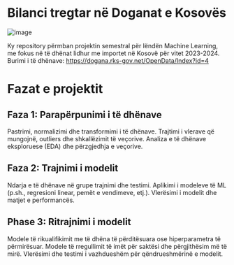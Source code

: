 # Bilanci tregtar në Doganat e Kosovës

![image](https://github.com/user-attachments/assets/9fb85b80-737f-459a-9d43-967b7e7ccff1)

Ky repository përmban projektin semestral për lëndën Machine Learning, me fokus në të dhënat lidhur me importet në Kosovë për vitet 2023-2024.
Burimi i të dhënave: https://dogana.rks-gov.net/OpenData/Index?id=4

# Fazat e projektit
## Faza 1: Parapërpunimi i të dhënave
Pastrimi, normalizimi dhe transformimi i të dhënave.
Trajtimi i vlerave që mungojnë, outliers dhe shkallëzimit të veçorive.
Analiza e të dhënave eksploruese (EDA) dhe përzgjedhja e veçorive.

## Faza 2: Trajnimi i modelit
Ndarja e të dhënave në grupe trajnimi dhe testimi.
Aplikimi i modeleve të ML (p.sh., regresioni linear, pemët e vendimeve, etj.).
Vlerësimi i modelit dhe matjet e performancës.

## Phase 3: Ritrajnimi i modelit
Modele të rikualifikimit me të dhëna të përditësuara ose hiperparametra të përmirësuar.
Modele të rregullimit të imët për saktësi dhe përgjithësim më të mirë.
Vlerësimi dhe testimi i vazhdueshëm për qëndrueshmërinë e modelit.

